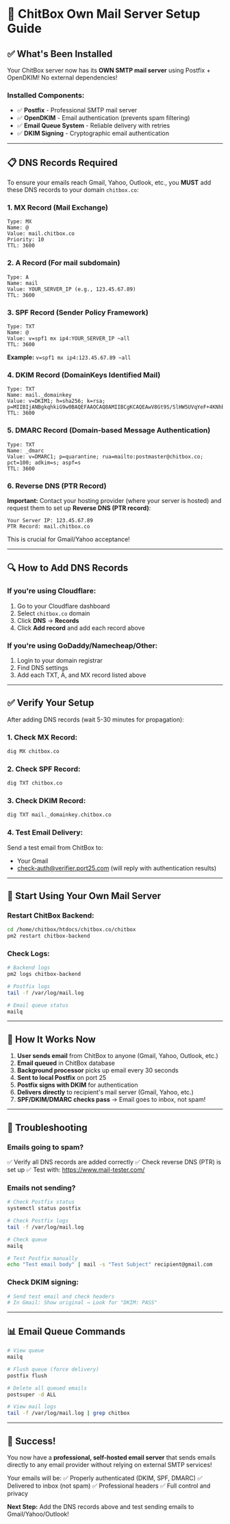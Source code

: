 # 🚀 ChitBox Own Mail Server Setup Guide

## ✅ What's Been Installed

Your ChitBox server now has its **OWN SMTP mail server** using Postfix + OpenDKIM! No external dependencies!

### Installed Components:
- ✅ **Postfix** - Professional SMTP mail server
- ✅ **OpenDKIM** - Email authentication (prevents spam filtering)
- ✅ **Email Queue System** - Reliable delivery with retries
- ✅ **DKIM Signing** - Cryptographic email authentication

---

## 📋 DNS Records Required

To ensure your emails reach Gmail, Yahoo, Outlook, etc., you **MUST** add these DNS records to your domain `chitbox.co`:

### 1. MX Record (Mail Exchange)
```
Type: MX
Name: @
Value: mail.chitbox.co
Priority: 10
TTL: 3600
```

### 2. A Record (For mail subdomain)
```
Type: A
Name: mail
Value: YOUR_SERVER_IP (e.g., 123.45.67.89)
TTL: 3600
```

### 3. SPF Record (Sender Policy Framework)
```
Type: TXT
Name: @
Value: v=spf1 mx ip4:YOUR_SERVER_IP ~all
TTL: 3600
```

**Example:** `v=spf1 mx ip4:123.45.67.89 ~all`

### 4. DKIM Record (DomainKeys Identified Mail)
```
Type: TXT
Name: mail._domainkey
Value: v=DKIM1; h=sha256; k=rsa; p=MIIBIjANBgkqhkiG9w0BAQEFAAOCAQ8AMIIBCgKCAQEAwV8Gt9S/SlHW5UVqYeF+4KNhbngXRMbbvmVb9N5xRdmrLpUNWCHKBoHfGhHqxBhGkuP8NRHB+DSAeDXxnl+cgBv5tOFgDSrdNYc0C6IHTf/naUthx0A4aqeQ3BZ+rgEdZEWLazQaBKY7lXXHXScNFnZCGhSI2KbsWpOgwobklNubBmKX+Qze0bO5u/Y220IndrgBAtxCyaCLEie7mSX4msmNQ7HWt3CDqgop/mjZExElCQZpxKyCBRLvtBRPM3A6sAXPjM0bKlC30jC9tshhG8OFbWoVK64Hj2Ii49vYyQ4V2rzMd/T8sh5xeQ78UmA3LqHShK6/KuwYJ9wg+FAMowIDAQAB
TTL: 3600
```

### 5. DMARC Record (Domain-based Message Authentication)
```
Type: TXT
Name: _dmarc
Value: v=DMARC1; p=quarantine; rua=mailto:postmaster@chitbox.co; pct=100; adkim=s; aspf=s
TTL: 3600
```

### 6. Reverse DNS (PTR Record)
**Important:** Contact your hosting provider (where your server is hosted) and request them to set up **Reverse DNS (PTR record)**:
```
Your Server IP: 123.45.67.89
PTR Record: mail.chitbox.co
```

This is crucial for Gmail/Yahoo acceptance!

---

## 🔍 How to Add DNS Records

### If you're using **Cloudflare**:
1. Go to your Cloudflare dashboard
2. Select `chitbox.co` domain
3. Click **DNS** → **Records**
4. Click **Add record** and add each record above

### If you're using **GoDaddy/Namecheap/Other**:
1. Login to your domain registrar
2. Find DNS settings
3. Add each TXT, A, and MX record listed above

---

## ✅ Verify Your Setup

After adding DNS records (wait 5-30 minutes for propagation):

### 1. Check MX Record:
```bash
dig MX chitbox.co
```

### 2. Check SPF Record:
```bash
dig TXT chitbox.co
```

### 3. Check DKIM Record:
```bash
dig TXT mail._domainkey.chitbox.co
```

### 4. Test Email Delivery:
Send a test email from ChitBox to:
- Your Gmail
- check-auth@verifier.port25.com (will reply with authentication results)

---

## 🚀 Start Using Your Own Mail Server

### Restart ChitBox Backend:
```bash
cd /home/chitbox/htdocs/chitbox.co/chitbox
pm2 restart chitbox-backend
```

### Check Logs:
```bash
# Backend logs
pm2 logs chitbox-backend

# Postfix logs
tail -f /var/log/mail.log

# Email queue status
mailq
```

---

## 🎯 How It Works Now

1. **User sends email** from ChitBox to anyone (Gmail, Yahoo, Outlook, etc.)
2. **Email queued** in ChitBox database
3. **Background processor** picks up email every 30 seconds
4. **Sent to local Postfix** on port 25
5. **Postfix signs with DKIM** for authentication
6. **Delivers directly** to recipient's mail server (Gmail, Yahoo, etc.)
7. **SPF/DKIM/DMARC checks pass** → Email goes to inbox, not spam!

---

## 🔧 Troubleshooting

### Emails going to spam?
✅ Verify all DNS records are added correctly
✅ Check reverse DNS (PTR) is set up
✅ Test with: https://www.mail-tester.com/

### Emails not sending?
```bash
# Check Postfix status
systemctl status postfix

# Check Postfix logs
tail -f /var/log/mail.log

# Check queue
mailq

# Test Postfix manually
echo "Test email body" | mail -s "Test Subject" recipient@gmail.com
```

### Check DKIM signing:
```bash
# Send test email and check headers
# In Gmail: Show original → Look for "DKIM: PASS"
```

---

## 📊 Email Queue Commands

```bash
# View queue
mailq

# Flush queue (force delivery)
postfix flush

# Delete all queued emails
postsuper -d ALL

# View mail logs
tail -f /var/log/mail.log | grep chitbox
```

---

## 🎉 Success!

You now have a **professional, self-hosted email server** that sends emails directly to any email provider without relying on external SMTP services!

Your emails will be:
✅ Properly authenticated (DKIM, SPF, DMARC)
✅ Delivered to inbox (not spam)
✅ Professional headers
✅ Full control and privacy

**Next Step:** Add the DNS records above and test sending emails to Gmail/Yahoo/Outlook!

